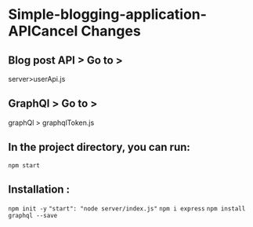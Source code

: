 # Simple-blogging-application-APICancel Changes

## Blog post API > Go to >
server>userApi.js

## GraphQl > Go to >
graphQl > graphqlToken.js

## In the project directory, you can run:
 `npm start`
 
## Installation :
`npm init -y`
`"start": "node server/index.js"`
`npm i express`
`npm install graphql --save`

